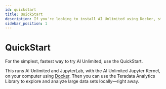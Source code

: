 ```yaml
---
id: quickstart
title: QuickStart
description: If you're looking to install AI Unlimited using Docker, start here.
sidebar_position: 1
---
```


# QuickStart

For the simplest, fastest way to try AI Unlimited, use the QuickStart. 
 
This runs AI Unlimited and JupyterLab, with the AI Unlimited Jupyter Kernel, on your computer using [Docker](https://www.docker.com/). Then you can use the Teradata Analytics Library to explore and analyze large data sets locally&mdash;right away.
